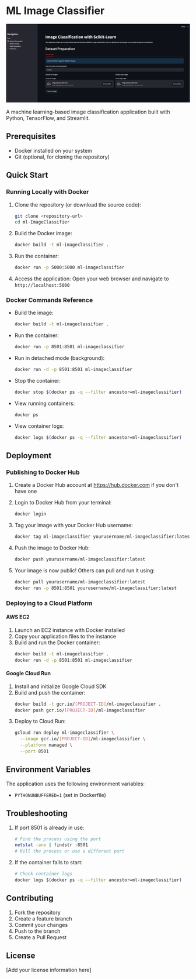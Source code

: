 # ML Image Classifier
![ml Thumbnail](thumb.png)

A machine learning-based image classification application built with Python, TensorFlow, and Streamlit.

## Prerequisites

- Docker installed on your system
- Git (optional, for cloning the repository)

## Quick Start

### Running Locally with Docker

1. Clone the repository (or download the source code):
   ```bash
   git clone <repository-url>
   cd ml-ImageClassifier
   ```

2. Build the Docker image:
   ```bash
   docker build -t ml-imageclassifier .
   ```

3. Run the container:
   ```bash
   docker run -p 5000:5000 ml-imageclassifier
   ```

4. Access the application:
   Open your web browser and navigate to `http://localhost:5000`

### Docker Commands Reference

- Build the image:
  ```bash
  docker build -t ml-imageclassifier .
  ```

- Run the container:
  ```bash
  docker run -p 8501:8501 ml-imageclassifier
  ```

- Run in detached mode (background):
  ```bash
  docker run -d -p 8501:8501 ml-imageclassifier
  ```

- Stop the container:
  ```bash
  docker stop $(docker ps -q --filter ancestor=ml-imageclassifier)
  ```

- View running containers:
  ```bash
  docker ps
  ```

- View container logs:
  ```bash
  docker logs $(docker ps -q --filter ancestor=ml-imageclassifier)
  ```

## Deployment

### Publishing to Docker Hub

1. Create a Docker Hub account at https://hub.docker.com if you don't have one

2. Login to Docker Hub from your terminal:
   ```bash
   docker login
   ```

3. Tag your image with your Docker Hub username:
   ```bash
   docker tag ml-imageclassifier yourusername/ml-imageclassifier:latest
   ```

4. Push the image to Docker Hub:
   ```bash
   docker push yourusername/ml-imageclassifier:latest
   ```

5. Your image is now public! Others can pull and run it using:
   ```bash
   docker pull yourusername/ml-imageclassifier:latest
   docker run -p 8501:8501 yourusername/ml-imageclassifier:latest
   ```

### Deploying to a Cloud Platform

#### AWS EC2
1. Launch an EC2 instance with Docker installed
2. Copy your application files to the instance
3. Build and run the Docker container:
   ```bash
   docker build -t ml-imageclassifier .
   docker run -d -p 8501:8501 ml-imageclassifier
   ```

#### Google Cloud Run
1. Install and initialize Google Cloud SDK
2. Build and push the container:
   ```bash
   docker build -t gcr.io/[PROJECT-ID]/ml-imageclassifier .
   docker push gcr.io/[PROJECT-ID]/ml-imageclassifier
   ```
3. Deploy to Cloud Run:
   ```bash
   gcloud run deploy ml-imageclassifier \
     --image gcr.io/[PROJECT-ID]/ml-imageclassifier \
     --platform managed \
     --port 8501
   ```

## Environment Variables

The application uses the following environment variables:
- `PYTHONUNBUFFERED=1` (set in Dockerfile)

## Troubleshooting

1. If port 8501 is already in use:
   ```bash
   # Find the process using the port
   netstat -ano | findstr :8501
   # Kill the process or use a different port
   ```

2. If the container fails to start:
   ```bash
   # Check container logs
   docker logs $(docker ps -q --filter ancestor=ml-imageclassifier)
   ```

## Contributing

1. Fork the repository
2. Create a feature branch
3. Commit your changes
4. Push to the branch
5. Create a Pull Request

## License

[Add your license information here] 
